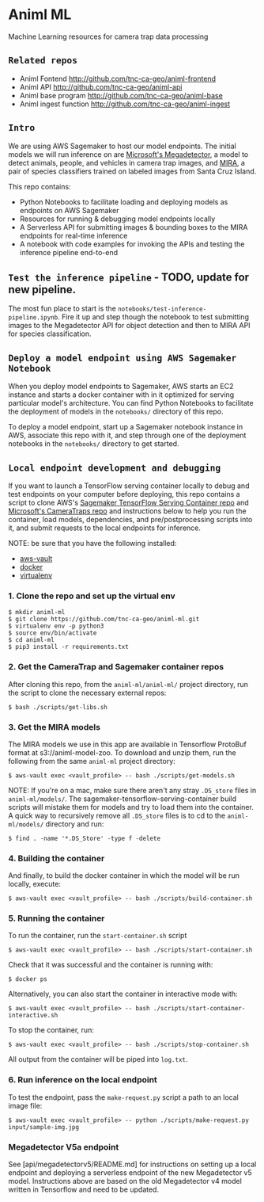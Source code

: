 # Animl ML
Machine Learning resources for camera trap data processing

## `Related repos`
- Animl Fontend           http://github.com/tnc-ca-geo/animl-frontend
- Animl API               http://github.com/tnc-ca-geo/animl-api
- Animl base program      http://github.com/tnc-ca-geo/animl-base
- Animl ingest function   http://github.com/tnc-ca-geo/animl-ingest

## `Intro`

We are using AWS Sagemaker to host our model endpoints. The initial models we will run inference on are [Microsoft's Megadetector](https://github.com/microsoft/CameraTraps/blob/master/megadetector.md), a model to detect animals, people, and vehicles in camera trap images, and [MIRA](https://github.com/tnc-ca-geo/mira), a pair of species classifiers trained on labeled images from Santa Cruz Island.

This repo contains: 
  - Python Notebooks to facilitate loading and deploying models as endpoints on AWS Sagemaker
  - Resources for running & debugging model endpoints locally
  - A Serverless API for submitting images & bounding boxes to the MIRA endpoints for real-time inference
  - A notebook with code examples for invoking the APIs and testing the inference pipeline end-to-end

## `Test the inference pipeline` - TODO, update for new pipeline.

The most fun place to start is the ```notebooks/test-inference-pipeline.ipynb```. Fire it up and step though the notebook to test submitting images to the Megadetector API for object detection and then to MIRA API for species classification. 

## `Deploy a model endpoint using AWS Sagemaker Notebook`

When you deploy model endpoints to Sagemaker, AWS starts an EC2 instance and starts a docker container with in it optimized for serving particular model's architecture. You can find Python Notebooks to facilitate the deployment of models in the ```notebooks/``` directory of this repo.

To deploy a model endpoint, start up a Sagemaker notebook instance in AWS, associate this repo with it, and step through one of the deployment notebooks in the ```notebooks/``` directory to get started.

## `Local endpoint development and debugging`

If you want to launch a TensorFlow serving container locally to debug and test endpoints on your computer before deploying, this repo contains a script to clone AWS's [Sagemaker TensorFlow Serving Container repo](https://github.com/aws/sagemaker-tensorflow-serving-container/) and [Microsoft's CameraTraps repo](https://github.com/microsoft/CameraTraps) and instructions below to help you run the container, load models, dependencies, and pre/postprocessing scripts into it, and submit requests to the local endpoints for inference.

NOTE: be sure that you have the following installed:
 - [aws-vault](https://github.com/99designs/aws-vault)
 - [docker](https://docs.docker.com/docker-for-mac/install/) 
 - [virtualenv](https://virtualenv.pypa.io/en/latest/) 

### 1. Clone the repo and set up the virtual env

```
$ mkdir animl-ml
$ git clone https://github.com/tnc-ca-geo/animl-ml.git
$ virtualenv env -p python3
$ source env/bin/activate
$ cd animl-ml
$ pip3 install -r requirements.txt
```

### 2. Get the CameraTrap and Sagemaker container repos

After cloning this repo, from the ```animl-ml/animl-ml/``` project directory, run the script to clone the necessary external repos:
```
$ bash ./scripts/get-libs.sh
```

### 3. Get the MIRA models

The MIRA models we use in this app are available in Tensorflow ProtoBuf format at s3://animl-model-zoo. To download and unzip them, run the following from the same ```animl-ml``` project directory:
```
$ aws-vault exec <vault_profile> -- bash ./scripts/get-models.sh
```

NOTE: If you're on a mac, make sure there aren't any stray ```.DS_store``` files in ```animl-ml/models/```. The sagemaker-tensorflow-serving-container build scripts will mistake them for models and try to load them into the container. A quick way to recursively remove all ```.DS_store``` files is to cd to the ```animl-ml/models/``` directory and run: 
```
$ find . -name '*.DS_Store' -type f -delete
```

### 4. Building the container

And finally, to build the docker container in which the model will be run locally, execute:
```
$ aws-vault exec <vault_profile> -- bash ./scripts/build-container.sh
```

### 5. Running the container

To run the container, run the ```start-container.sh``` script
```
$ aws-vault exec <vault_profile> -- bash ./scripts/start-container.sh
```

Check that it was successful and the container is running with:
```
$ docker ps
``` 

Alternatively, you can also start the container in interactive mode with:
```
$ aws-vault exec <vault_profile> -- bash ./scripts/start-container-interactive.sh
```

To stop the container, run:
```
$ aws-vault exec <vault_profile> -- bash ./scripts/stop-container.sh
```

All output from the container will be piped into ```log.txt```.

### 6. Run inference on the local endpoint
To test the endpoint, pass the ```make-request.py``` script a path to an local image file:
```
$ aws-vault exec <vault_profile> -- python ./scripts/make-request.py input/sample-img.jpg
```

### Megadetector V5a endpoint

See [api/megadetectorv5/README.md] for instructions on setting up a local endpoint and deploying a serverless endpoint of the new Megadetector v5 model. Instructions above are based on the old Megadetector v4 model written in Tensorflow and need to be updated.
